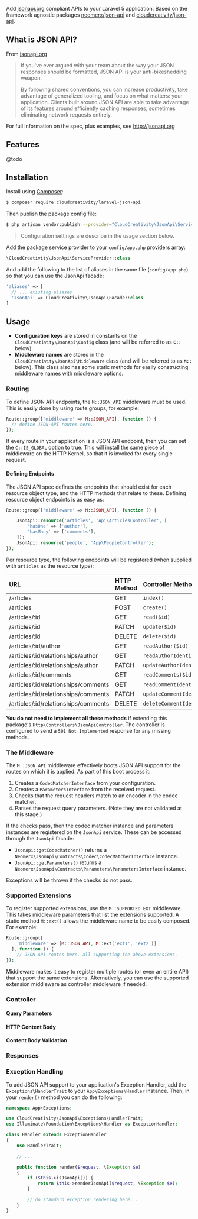 Add [jsonapi.org](http://jsonapi.org) compliant APIs to your Laravel 5 application. Based on the framework agnostic packages [neomerx/json-api](https://github.com/neomerx/json-api) and [cloudcreativity/json-api](https://github.com/cloudcreativity/json-api).

## What is JSON API?

From [jsonapi.org](http://jsonapi.org)

> If you've ever argued with your team about the way your JSON responses should be formatted, JSON API is your anti-bikeshedding weapon.
>
> By following shared conventions, you can increase productivity, take advantage of generalized tooling, and focus on what matters: your application. Clients built around JSON API are able to take advantage of its features around efficiently caching responses, sometimes eliminating network requests entirely.

For full information on the spec, plus examples, see http://jsonapi.org

## Features

@todo

## Installation

Install using [Composer](http://getcomposer.org):

``` bash
$ composer require cloudcreativity/laravel-json-api
```

Then publish the package config file:

``` bash
$ php artisan vendor:publish --provider="CloudCreativity\JsonApi\ServiceProvider"
```
> Configuration settings are describe in the usage section below.

Add the package service provider to your `config/app.php` providers array:

``` php
\CloudCreativity\JsonApi\ServiceProvider::class
```

And add the following to the list of aliases in the same file (`config/app.php`) so that you can use the JsonApi facade:

``` php
'aliases' => [
  // ... existing aliases
  'JsonApi' => CloudCreativity\JsonApi\Facade::class
]
```

## Usage

- **Configuration keys** are stored in constants on the `CloudCreativity\JsonApi\Config` class (and will be referred to as **`C::`** below).
- **Middleware names** are stored in the `CloudCreativity\JsonApi\Middleware` class (and will be referred to as **`M::`** below). This class also has some static methods for easily constructing middleware names with middleware options.


### Routing

To define JSON API endpoints, the `M::JSON_API` middleware must be used. This is easily done by using route groups, for example:

``` php
Route::group(['middleware' => M::JSON_API], function () {
  // define JSON-API routes here.
});
```

If every route in your application is a JSON API endpoint, then you can set the `C::IS_GLOBAL` option to true. This will install the same piece of middleware on the HTTP Kernel, so that it is invoked for every single request.

#### Defining Endpoints

The JSON API spec defines the endpoints that should exist for each resource object type, and the HTTP methods that relate to these. Defining resource object endpoints is as easy as:

``` php
Route::group(['middleware' => M::JSON_API], function () {

    JsonApi::resource('articles', 'Api\ArticlesController', [
    	'hasOne' => ['author'],
    	'hasMany' => ['comments'],
    ]);
    JsonApi::resource('people', 'App\PeopleController');
});
```
Per resource type, the following endpoints will be registered (when supplied with `articles` as the resource type):

| URL | HTTP Method | Controller Method |
| :-- | :---------- | :---------------- |
| /articles | GET | `index()` |
| /articles | POST | `create()` |
| /articles/:id | GET | `read($id)` |
| /articles/:id | PATCH | `update($id)` |
| /articles/:id | DELETE | `delete($id)` |
| /articles/:id/author | GET | `readAuthor($id)` |
| /articles/:id/relationships/author | GET | `readAuthorIdentifier($id)` |
| /articles/:id/relationships/author | PATCH | `updateAuthorIdentifier($id)` |
| /articles/:id/comments | GET | `readComments($id)` |
| /articles/:id/relationships/comments | GET | `readCommentIdentifiers($id)` |
| /articles/:id/relationships/comments | PATCH | `updateCommentIdentifiers($id)` |
| /articles/:id/relationships/comments | DELETE | `deleteCommentIdentifiers($id)` |

**You do not need to implement all these methods** if extending this package's `Http\Controllers\JsonApiController`. The controller is configured to send a `501 Not Implemented` response for any missing methods.

### The Middleware

The `M::JSON_API` middleware effectively boots JSON API support for the routes on which it is applied. As part of this boot process it:

1. Creates a `CodecMatcherInterface` from your configuration.
2. Creates a `ParametersInterface` from the received request.
3. Checks that the request headers match to an encoder in the codec matcher.
4. Parses the request query parameters. (Note they are not validated at this stage.)

If the checks pass, then the codec matcher instance and parameters instances are registered on the `JsonApi` service. These can be accessed through the `JsonApi` facade:

* `JsonApi::getCodecMatcher()` returns a `Neomerx\JsonApi\Contracts\Codec\CodecMatcherInterface` instance.
* `JsonApi::getParameters()` returns a `Neomerx\JsonApi\Contracts\Parameters\ParametersInterface` instance.

Exceptions will be thrown if the checks do not pass.

### Supported Extensions

To register supported extensions, use the `M::SUPPORTED_EXT` middleware. This takes middleware parameters that list the extensions supported. A static method `M::ext()` allows the middleware name to be easily composed. For example:

``` php
Route::group([
    'middleware' => [M::JSON_API, M::ext('ext1', 'ext2')]
  ], function () {
    // JSON API routes here, all supporting the above extensions.
});
```

Middleware makes it easy to register multiple routes (or even an entire API) that support the same extensions. Alternatively, you can use the supported extension middleware as controller middleware if needed.

### Controller

#### Query Parameters

#### HTTP Content Body

#### Content Body Validation

### Responses

### Exception Handling

To add JSON API support to your application's Exception Handler, add the `Exceptions\HandlerTrait` to your `App\Exceptions\Handler` instance. Then, in your `render()` method you can do the following:

``` php
namespace App\Exceptions;

use CloudCreativity\JsonApi\Exceptions\HandlerTrait;
use Illuminate\Foundation\Exceptions\Handler as ExceptionHandler;

class Handler extends ExceptionHandler
{
	use HandlerTrait;

	// ...

    public function render($request, \Exception $e)
    {
    	if ($this->isJsonApi()) {
        	return $this->renderJsonApi($request, \Exception $e);
        }

        // do standard exception rendering here...
    }
}
```

